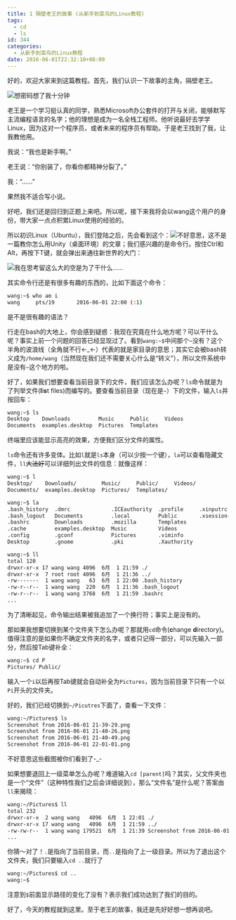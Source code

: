 ```yaml
---
title: 1 隔壁老王的故事 (从新手到菜鸟的Linux教程)
tags:
  - cd
  - ls
id: 344
categories:
  - 从新手到菜鸟的Linux教程
date: 2016-06-01T22:32:10+08:00
---
```


好的，欢迎大家来到这篇教程。首先，我们认识一下故事的主角，隔壁老王。

![想密码想了我十分钟](/images/2016-06-1-story-of-neighbour-wang/Screenshot-from-2016-06-01-21-38-44.jpg)

老王是一个学习挺认真的同学，熟悉Microsoft办公套件的打开与关闭，能够默写主流编程语言的名字；他的理想是成为一名全栈工程师。他听说最好去学学Linux，因为这对一个程序员，或者未来的程序员有帮助。于是老王找到了我，让我教他用。

我说：“我也是新手啊。”

老王说：“你别装了，你看你都精神分裂了。”

我：“……”

果然我不适合写小说。

好吧，我们还是回归到正题上来吧。所以呢，接下来我将会以wang这个用户的身份，带大家一点点积累Linux使用的经验的。

<!--more-->

所以初识Linux（Ubuntu），我们登陆之后，先会看到这个：![](/images/2016-06-1-story-of-neighbour-wang/Screenshot-from-2016-06-01-21-39-29.jpg)不好意思，这不是一篇教你怎么用Unity（桌面环境）的文章；我们感兴趣的是命令行。按住Ctrl和Alt，再按下T键，就会弹出来通往新世界的大门：

![我在思考留这么大的空是为了干什么……](/images/2016-06-1-story-of-neighbour-wang/Screenshot-from-2016-06-01-22-01-01.jpg)

其实命令行还是有很多有趣的东西的，比如下面这个命令：
```bash
wang:~$ who am i
wang     pts/19       2016-06-01 22:00 (:1)
```
是不是很有趣的语法？

行走在bash的大地上，你会感到疑惑：我现在究竟在什么地方呢？可以干什么呢？事实上前一个问题的回答已经显现过了。看到`wang:~$`中间那个`~`没有？这个半角的波浪线（全角就不行←_←）代表的就是家目录的意思；其实它会被bash转义成为`/home/wang`（当然现在我们还不需要关心什么是“转义”），所以文件系统中是没有`~`这个地方的啦。

好了，如果我们想要查看当前目录下的文件，我们应该怎么办呢？`ls`命令就是为了列举文件(**l**i**s**t files)而编写的。要查看当前目录（现在是`~`）下的文件，输入`ls`并按回车：
```bash
wang:~$ ls
Desktop    Downloads         Music     Public     Videos
Documents  examples.desktop  Pictures  Templates
```
终端里应该能显示高亮的效果，方便我们区分文件的属性。

`ls`命令还有许多变体。比如`l`就是`ls`本身（可以少按一个键），`la`可以查看隐藏文件，`ll`~~大法好~~可以详细列出文件的信息：就像这样：
```bash
wang:~$ l
Desktop/    Downloads/        Music/     Public/     Videos/
Documents/  examples.desktop  Pictures/  Templates/

wang:~$ la
.bash_history  .dmrc             .ICEauthority  .profile     .xinputrc
.bash_logout   Documents         .local         Public       .xsession-errors
.bashrc        Downloads         .mozilla       Templates
.cache         examples.desktop  Music          Videos
.config        .gconf            Pictures       .viminfo
Desktop        .gnome            .pki           .Xauthority

wang:~$ ll
total 120
drwxr-xr-x 17 wang wang 4096  6月  1 21:59 ./
drwxr-xr-x  7 root root 4096  6月  1 21:36 ../
-rw-------  1 wang wang   63  6月  1 22:00 .bash_history
-rw-r--r--  1 wang wang  220  6月  1 21:36 .bash_logout
-rw-r--r--  1 wang wang 3768  6月  1 21:59 .bashrc
...
```
为了清晰起见，命令输出结果被我追加了一个换行符；事实上是没有的。

那如果我想要切换到某个文件夹下怎么办呢？那就用`cd`命令(**c**hange **d**irectory)。值得注意的是如果你不确定文件夹的名字，或者只记得一部分，可以先输入一部分，然后按Tab键补全：
```bash
wang:~$ cd P
Pictures/ Public/
```
输入一个`i`以后再按Tab键就会自动补全为`Pictures`，因为当前目录下只有一个以`Pi`开头的文件夹。

好的，我们已经切换到`~/Picutres`下面了，查看一下文件：
```bash
wang:~/Pictures$ ls
Screenshot from 2016-06-01 21-39-29.png
Screenshot from 2016-06-01 21-40-26.png
Screenshot from 2016-06-01 21-40-49.png
Screenshot from 2016-06-01 22-01-01.png
```
不好意思这些截图被你们看到了-_-

如果想要退回上一级菜单怎么办呢？难道输入`cd [parent]`吗？其实，父文件夹也是一个“文件”（这种特性我们之后会详细说到），那么“文件名”是什么呢？答案由`ll`来揭晓：
```bash
wang:~/Pictures$ ll
total 232
drwxr-xr-x  2 wang wang   4096  6月  1 22:01 ./
drwxr-xr-x 17 wang wang   4096  6月  1 21:59 ../
-rw-rw-r--  1 wang wang 179521  6月  1 21:39 Screenshot from 2016-06-01 21-39-29.png
...
```
你猜～对了！`.`是指向了当前目录，而`..`是指向了上一级目录。所以为了退出这个文件夹，我们只要输入`cd ..`就行了
```bash
wang:~/Pictures$ cd ..
wang:~$
```
注意到`$`前面显示路径的变化了没有？表示我们成功达到了我们的目的。

好了，今天的教程就到这里。至于老王的故事，我还是先好好想一想再说吧。
